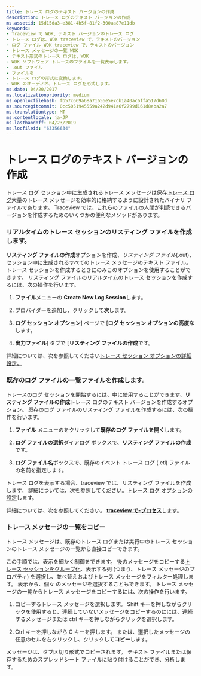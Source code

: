 ```yaml
---
title: トレース ログのテキスト バージョンの作成
description: トレース ログのテキスト バージョンの作成
ms.assetid: 15d15da3-e381-4b5f-81f2-300aa87e11db
keywords:
- Traceview で WDK、テキスト バージョンのトレース ログ
- トレース ログは、WDK traceview で、テキストのバージョン
- ログ ファイル WDK traceview で、テキストのバージョン
- トレース メッセージの一覧 WDK
- テキスト形式のトレース ログは、WDK
- WDK ソフトウェア トレースのファイルを一覧表示します。
- .out ファイル
- ファイルを
- トレース ログの形式に変換します。
- WDK のオーディオ、トレース ログを形式します。
ms.date: 04/20/2017
ms.localizationpriority: medium
ms.openlocfilehash: fb57c669a68a71656e5e7cb1a40ac6ffa517d60d
ms.sourcegitcommit: 0cc5051945559a242d941a6f2799d161d8eba2a7
ms.translationtype: MT
ms.contentlocale: ja-JP
ms.lasthandoff: 04/23/2019
ms.locfileid: "63356634"
---
```

# <a name="creating-text-versions-of-trace-logs"></a>トレース ログのテキスト バージョンの作成


トレース ログ セッション中に生成されるトレース メッセージは保存[トレース ログ](trace-log.md)大量のトレース メッセージを効率的に格納するように設計されたバイナリ ファイルであります。 Traceview では、これらのファイルの人間が判読できるバージョンを作成するためのいくつかの便利なメソッドがあります。

### <a name="span-idcreatingalistingfileforarealtimetracesessionspanspan-idcreatingalistingfileforarealtimetracesessionspancreating-a-listing-file-for-a-real-time-trace-session"></a><span id="creating_a_listing_file_for_a_real_time_trace_session"></span><span id="CREATING_A_LISTING_FILE_FOR_A_REAL_TIME_TRACE_SESSION"></span>リアルタイムのトレース セッションのリスティング ファイルを作成します。

**リスティング ファイルの作成**オプションを作成、*リスティング ファイル*(.out)、セッション中に生成されるすべてのトレース メッセージのテキスト ファイル。 トレース セッションを作成するときにのみこのオプションを使用することができます。 リスティング ファイルのリアルタイムのトレース セッションを作成するには、次の操作を行います。

1.  **ファイル**メニューの  **Create New Log Session**します。

2.  プロバイダーを追加し、クリックして**次**します。

3.  **ログ セッション オプション**] ページで [**ログ セッション オプションの高度な**します。

4.  **出力ファイル**] タブで [**リスティング ファイルの作成**です。

詳細については、次を参照してください[トレース セッション オプションの詳細設定。](setting-advanced-trace-session-options.md)

### <a name="span-idcreatingalistingfileforanexistinglogfilespanspan-idcreatingalistingfileforanexistinglogfilespancreating-a-listing-file-for-an-existing-log-file"></a><span id="creating_a_listing_file_for_an_existing_log_file"></span><span id="CREATING_A_LISTING_FILE_FOR_AN_EXISTING_LOG_FILE"></span>既存のログ ファイルの一覧ファイルを作成します。

トレースのログ セッションを開始するには、中に使用することができます、**リスティング ファイルの作成**トレース ログのテキスト バージョンを作成するオプション。 既存のログ ファイルのリスティング ファイルを作成するには、次の操作を行います。

1.  **ファイル** メニューのをクリックして**既存のログ ファイルを開く**します。

2.  **ログ ファイルの選択**ダイアログ ボックスで、**リスティング ファイルの作成**です。

3.  **ログ ファイル名**ボックスで、既存のイベント トレース ログ (.etl) ファイルの名前を指定します。

トレース ログを表示する場合、traceview では、リスティング ファイルを作成します。 詳細については、次を参照してください。[トレース ログ オプションの設定](setting-trace-log-options.md)します。

詳細については、次を参照してください。 [ **traceview で-プロセス**](traceview--process.md)します。

### <a name="span-idcopyingthetracemessagelistspanspan-idcopyingthetracemessagelistspan-copying-the-trace-message-list"></a><span id="copying_the_trace_message_list"></span><span id="COPYING_THE_TRACE_MESSAGE_LIST"></span> トレース メッセージの一覧をコピー

トレース メッセージは、既存のトレース ログまたは実行中のトレース セッションのトレース メッセージの一覧から直接コピーできます。

この手順では、表示を細かく制御をできます。 後のメッセージをコピーする[トレース セッションをグループ化](grouping-trace-sessions.md)、表示する列 (つまり、トレース メッセージのプロパティ) を選択し、並べ替えおよびトレース メッセージをフィルター処理します。 表示から、個々 のメッセージを選択することもできます。 トレース メッセージの一覧からトレース メッセージをコピーするには、次の操作を行います。

1.  コピーするトレース メッセージを選択します。 Shift キーを押しながらクリックを使用すると、連続していないメッセージをコピーするのにには、連続するメッセージまたは ctrl キーを押しながらクリックを選択します。

2.  Ctrl キーを押しながら C キーを押します。 または、選択したメッセージの任意のセルを右クリックし、クリックして**コピー**します。

メッセージは、タブ区切り形式でコピーされます。 テキスト ファイルまたは保存するためのスプレッドシート ファイルに貼り付けることができ、分析します。
